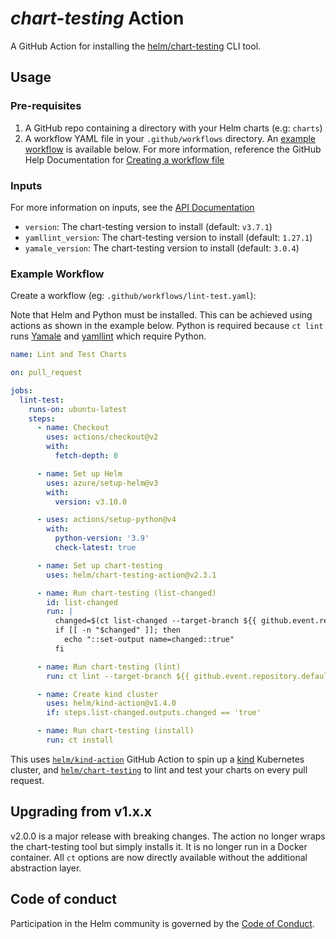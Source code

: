 # *chart-testing* Action

A GitHub Action for installing the [helm/chart-testing](https://github.com/helm/chart-testing) CLI tool.

## Usage

### Pre-requisites

1. A GitHub repo containing a directory with your Helm charts (e.g: `charts`)
1. A workflow YAML file in your `.github/workflows` directory.
  An [example workflow](#example-workflow) is available below.
  For more information, reference the GitHub Help Documentation for [Creating a workflow file](https://help.github.com/en/articles/configuring-a-workflow#creating-a-workflow-file)

### Inputs

For more information on inputs, see the [API Documentation](https://developer.github.com/v3/repos/releases/#input)

- `version`: The chart-testing version to install (default: `v3.7.1`)
- `yamllint_version`: The chart-testing version to install (default: `1.27.1`)
- `yamale_version`: The chart-testing version to install (default: `3.0.4`)

### Example Workflow

Create a workflow (eg: `.github/workflows/lint-test.yaml`):

Note that Helm and Python must be installed.
This can be achieved using actions as shown in the example below.
Python is required because `ct lint` runs [Yamale](https://github.com/23andMe/Yamale) and [yamllint](https://github.com/adrienverge/yamllint) which require Python.

```yaml
name: Lint and Test Charts

on: pull_request

jobs:
  lint-test:
    runs-on: ubuntu-latest
    steps:
      - name: Checkout
        uses: actions/checkout@v2
        with:
          fetch-depth: 0

      - name: Set up Helm
        uses: azure/setup-helm@v3
        with:
          version: v3.10.0

      - uses: actions/setup-python@v4
        with:
          python-version: '3.9'
          check-latest: true

      - name: Set up chart-testing
        uses: helm/chart-testing-action@v2.3.1

      - name: Run chart-testing (list-changed)
        id: list-changed
        run: |
          changed=$(ct list-changed --target-branch ${{ github.event.repository.default_branch }} | grep -v '>>>')
          if [[ -n "$changed" ]]; then
            echo "::set-output name=changed::true"
          fi

      - name: Run chart-testing (lint)
        run: ct lint --target-branch ${{ github.event.repository.default_branch }}

      - name: Create kind cluster
        uses: helm/kind-action@v1.4.0
        if: steps.list-changed.outputs.changed == 'true'

      - name: Run chart-testing (install)
        run: ct install
```

This uses [`helm/kind-action`](https://www.github.com/helm/kind-action) GitHub Action to spin up a [kind](https://kind.sigs.k8s.io/) Kubernetes cluster,
and [`helm/chart-testing`](https://www.github.com/helm/chart-testing) to lint and test your charts on every pull request.

## Upgrading from v1.x.x

v2.0.0 is a major release with breaking changes.
The action no longer wraps the chart-testing tool but simply installs it.
It is no longer run in a Docker container.
All `ct` options are now directly available without the additional abstraction layer.

## Code of conduct

Participation in the Helm community is governed by the [Code of Conduct](CODE_OF_CONDUCT.md).
